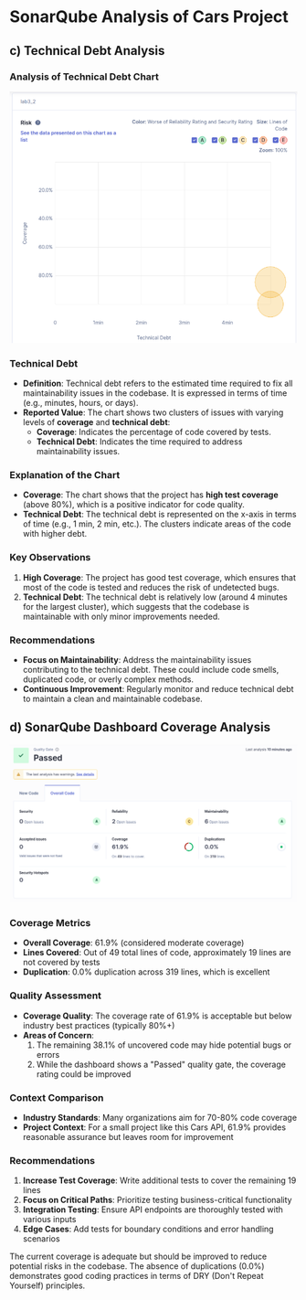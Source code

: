 # SonarQube Analysis of Cars Project

## c) Technical Debt Analysis

### Analysis of Technical Debt Chart

![Technical debt](lab8_2c.png)

### **Technical Debt**

- **Definition**: Technical debt refers to the estimated time required to fix all maintainability issues in the codebase. It is expressed in terms of time (e.g., minutes, hours, or days).
- **Reported Value**: The chart shows two clusters of issues with varying levels of **coverage** and **technical debt**:
  - **Coverage**: Indicates the percentage of code covered by tests.
  - **Technical Debt**: Indicates the time required to address maintainability issues.

### **Explanation of the Chart**

- **Coverage**: The chart shows that the project has **high test coverage** (above 80%), which is a positive indicator for code quality.
- **Technical Debt**: The technical debt is represented on the x-axis in terms of time (e.g., 1 min, 2 min, etc.). The clusters indicate areas of the code with higher debt.

### **Key Observations**

1. **High Coverage**: The project has good test coverage, which ensures that most of the code is tested and reduces the risk of undetected bugs.
2. **Technical Debt**: The technical debt is relatively low (around 4 minutes for the largest cluster), which suggests that the codebase is maintainable with only minor improvements needed.

### **Recommendations**

- **Focus on Maintainability**: Address the maintainability issues contributing to the technical debt. These could include code smells, duplicated code, or overly complex methods.
- **Continuous Improvement**: Regularly monitor and reduce technical debt to maintain a clean and maintainable codebase.

## d) SonarQube Dashboard Coverage Analysis

![SonarQube Dashboard](lab8_2d.png)

### **Coverage Metrics**

- **Overall Coverage**: 61.9% (considered moderate coverage)
- **Lines Covered**: Out of 49 total lines of code, approximately 19 lines are not covered by tests
- **Duplication**: 0.0% duplication across 319 lines, which is excellent

### **Quality Assessment**

- **Coverage Quality**: The coverage rate of 61.9% is acceptable but below industry best practices (typically 80%+)
- **Areas of Concern**: 
  1. The remaining 38.1% of uncovered code may hide potential bugs or errors
  2. While the dashboard shows a "Passed" quality gate, the coverage rating could be improved

### **Context Comparison**

- **Industry Standards**: Many organizations aim for 70-80% code coverage
- **Project Context**: For a small project like this Cars API, 61.9% provides reasonable assurance but leaves room for improvement

### **Recommendations**

1. **Increase Test Coverage**: Write additional tests to cover the remaining 19 lines
2. **Focus on Critical Paths**: Prioritize testing business-critical functionality
3. **Integration Testing**: Ensure API endpoints are thoroughly tested with various inputs
4. **Edge Cases**: Add tests for boundary conditions and error handling scenarios

The current coverage is adequate but should be improved to reduce potential risks in the codebase. The absence of duplications (0.0%) demonstrates good coding practices in terms of DRY (Don't Repeat Yourself) principles.
